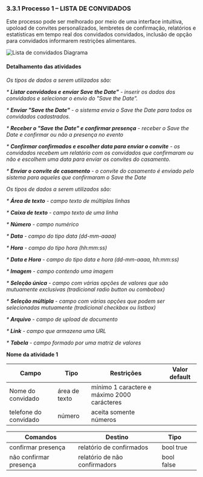 ### 3.3.1 Processo 1 – LISTA DE CONVIDADOS

Este processo pode ser melhorado por meio de uma interface intuitiva, upoload de convites personalizados, lembretes de confirmação, relatórios e estatísticas em tempo real dos convidados convidados, inclusão de opção para convidados informarem restrições alimentares.

![Lista de convidados Diagrama](https://github.com/ICEI-PUC-Minas-PMGES-TI/pmg-es-2023-2-ti2-3687100-depois-do-sim/assets/130570629/3d250682-ef73-4fa4-bea6-586b293681bb)


#### Detalhamento das atividades

_Os tipos de dados a serem utilizados são:_

_* **Listar convidados e enviar Save the Date"** - inserir os dados dos convidados e selecionar o envio do "Save the Date"._

_* **Enviar "Save the Date"** - o sistema envia o Save the Date para todos os convidados cadastrados._

_* **Receber o "Save the Date" e confirmar  presença** - receber o Save the Date e confirmar ou não a presença no evento_

_* **Confirmar confirmados e escolher data para enviar o convite** - os convidados recebem um relatório com os convidados que confirmaram ou não e escolhem uma data para enviar os convites do casamento._

_* **Enviar o convite de casamento** - o convite do casamento é enviado pelo sistema para aqueles que confirmaram o Save the Date_

_Os tipos de dados a serem utilizados são:_

_* **Área de texto** - campo texto de múltiplas linhas_

_* **Caixa de texto** - campo texto de uma linha_

_* **Número** - campo numérico_

_* **Data** - campo do tipo data (dd-mm-aaaa)_

_* **Hora** - campo do tipo hora (hh:mm:ss)_

_* **Data e Hora** - campo do tipo data e hora (dd-mm-aaaa, hh:mm:ss)_

_* **Imagem** - campo contendo uma imagem_

_* **Seleção única** - campo com várias opções de valores que são mutuamente exclusivas (tradicional radio button ou combobox)_

_* **Seleção múltipla** - campo com várias opções que podem ser selecionadas mutuamente (tradicional checkbox ou listbox)_

_* **Arquivo** - campo de upload de documento_

_* **Link** - campo que armazena uma URL_

_* **Tabela** - campo formado por uma matriz de valores_


**Nome da atividade 1**

| **Campo**       | **Tipo**         | **Restrições** | **Valor default** |
| ---             | ---              | ---            | ---               |
| Nome do convidado | área de texto   | mínimo 1 caractere e máximo 2000 carácteres	               |                   |
| telefone do convidado       | número   | aceita somente números|                |


| **Comandos**            |  **Destino**                  | **Tipo**       |                   |
| ---                     | ---                           | ---            | ---               |
| confirmar presença      | relatório de confirmados      | bool true      |                   |
| não confirmar presença  | relatório de não confirmadors | bool false     |                   |

